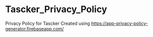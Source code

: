 # Tascker_Privacy_Policy
Privacy Policy for Tascker
Created using https://app-privacy-policy-generator.firebaseapp.com/
